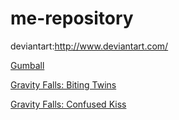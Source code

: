 # me-repository

deviantart:http://www.deviantart.com/

<a href="http://mikeinel.deviantart.com/art/What-if-Gumball-was-an-anime-Removed-Scenes-515145743">Gumball</a>

<a href="http://mikeinel.deviantart.com/art/Gravity-Falls-Biting-Twins-483964437">Gravity Falls: Biting Twins</a>

<a href="http://mikeinel.deviantart.com/art/Gravity-Falls-Confused-Kiss-483967423">Gravity Falls: Confused Kiss</a>
